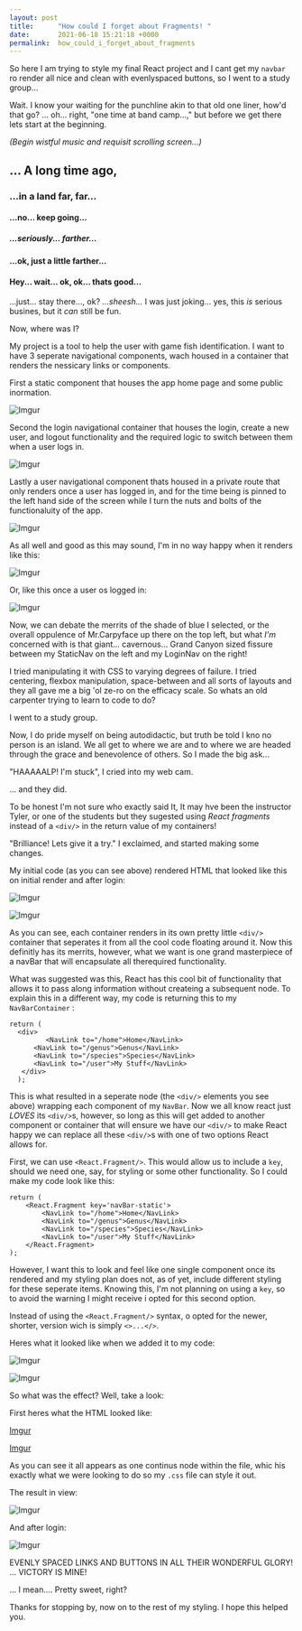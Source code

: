 ```yaml
---
layout: post
title:      "How could I forget about Fragments! "
date:       2021-06-18 15:21:18 +0000
permalink:  how_could_i_forget_about_fragments
---
```



So here I am trying to style my final React project and I cant get my `navbar` ro render all nice and clean with evenlyspaced buttons, so I went to a study group... 

Wait. I know your waiting for the punchline akin to that old one liner, how'd that go? ... oh... right, "one time at band camp...," but before we get there lets start at the beginning. 

*(Begin wistful music and requisit scrolling screen...)*

## ... A long time ago, 

### ...in a land far, far...
 
#### ...no... keep going...

##### ...seriously... farther...

**...ok, just a little farther...**

#### Hey... wait... ok, ok... thats good... 

...just... stay there..., ok? *...sheesh...* I was just joking... yes, this *is* serious busines, but it *can* still be fun.

Now, where was I?

My project is a tool to help the user with game fish identification. I want to have 3 seperate navigational components, wach housed in a container that renders the nessicary links or components. 

First  a static component that houses the app home page and some public inormation.

![Imgur](https://i.imgur.com/fk7H4yF.png)

Second the login navigational container that houses the login, create a new user, and logout functionality and the required logic to switch between them when a user logs in. 

![Imgur](https://i.imgur.com/v7wTzr6.png)

Lastly a user navigational component thats housed in a private route that only renders once a user has logged in, and for the time being is pinned to the left hand side of the screen while I turn the nuts and bolts of the functionaluity of the app.

![Imgur](https://i.imgur.com/CZuW7NS.png)

As all well and good as this may sound, I'm in no way happy when it renders like this:

![Imgur](https://i.imgur.com/40KB9OJ.png)

Or, like this once a user os logged in:

![Imgur](https://i.imgur.com/xxNEtYF.png)

Now, we can debate the merrits of the shade of blue I selected, or the overall oppulence of Mr.Carpyface up there on the top left, but what *I'm* concerned with is that giant... cavernous... Grand Canyon sized fissure between my StaticNav on the left and my LoginNav on the right! 

I tried manipulating it with CSS to varying degrees of failure. I tried centering, flexbox manipulation, space-between and all sorts of layouts and they all gave me a big 'ol ze-ro on the efficacy scale. So whats an old carpenter trying to learn to code to do? 

I went to a study group. 

Now, I do pride myself on being autodidactic, but truth be told I kno no person is an island. We all get to where we are and to where we are headed through the grace and benevolence of others. So I made the big ask... 

"HAAAAALP! I'm stuck", I cried into my web cam.

... and they did.

To be honest I'm not sure who exactly said It, It may hve been the instructor Tyler, or one of the students but they sugested using *React fragments* instead of a `<div/>` in the return value of my containers!

"Brilliance! Lets give it a try." I exclaimed, and started making some changes. 

My initial code (as you can see above) rendered HTML that looked like this on initial render and after login:

![Imgur](https://i.imgur.com/h713S3M.png)

![Imgur](https://i.imgur.com/cz5yrnh.png)

As you can see, each container renders in its own pretty little `<div/>` container that seperates it from all the cool code floating around it. Now this definitly has its merrits, however, what we want is one grand masterpiece of a navBar that will encapsulate all therequired functionality. 

What was suggested was this, React has this cool bit of functionality that allows it to pass along information without createing a subsequent node. To explain this in a different way, my code is returning this to my `NavBarContainer` :

```
return (
  <div>
		 <NavLink to="/home">Home</NavLink>
      <NavLink to="/genus">Genus</NavLink>
      <NavLink to="/species">Species</NavLink>
      <NavLink to="/user">My Stuff</NavLink>
   </div>
  );
```
	
This is what resulted in a seperate node (the `<div/>` elements you see above) wrapping each component of my `NavBar`. Now we all know react just *LOVES* its `<div/>`s, however, so long as this will get added to another component or container that will ensure we have our `<div/>` to make React happy we can  replace all these `<div/>`s with one of two options React allows for.
	
First, we can use `<React.Fragment/>`. This would allow us to include a `key`, should we need one, say, for styling or some other functionality. So I could make my code look like this:
	
```
return (
	<React.Fragment key='navBar-static'>
		<NavLink to="/home">Home</NavLink>
		<NavLink to="/genus">Genus</NavLink>
		<NavLink to="/species">Species</NavLink>
		<NavLink to="/user">My Stuff</NavLink>
	</React.Fragment>
);
```
	
However, I want this to look and feel like one single component once its rendered and my styling plan does not, as of yet, include different styling for these seperate items. Knowing this, I'm not planning on using a `key`, so to avoid the warning I might receive i opted for this second option.
	
Instead of using the `<React.Fragment/>` syntax, o opted for the newer, shorter, version wich is simply `<>...</>`.

Heres what it looked like when we added it to my code:
	
![Imgur](https://i.imgur.com/x4edCp3.png)
	
![Imgur](https://i.imgur.com/mVcumhD.png)
	
So what was the effect? Well, take a look:

First heres what the HTML looked like:

[Imgur](https://i.imgur.com/bPUDmoi.png)

[Imgur](https://i.imgur.com/vY90PTH.png)

As you can see it all appears as one continus node within the file, whic his exactly what we were looking to do so my `.css` file can style it out. 

The result in view:
	
![Imgur](https://i.imgur.com/MSJpS6l.png)
	
And after login:
	
![Imgur](https://i.imgur.com/AfJ2rO6.png)

EVENLY SPACED LINKS AND BUTTONS IN ALL THEIR WONDERFUL GLORY! ... VICTORY IS MINE! 
	
... I mean.... Pretty sweet, right?
	
Thanks for stopping by, now on to the rest of my styling. I hope this helped you.  


